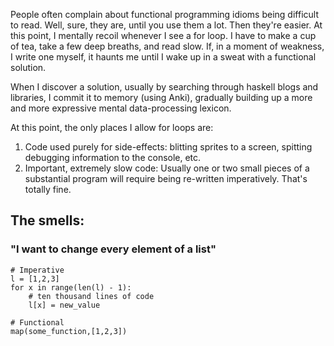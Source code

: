 People often complain about functional programming idioms being difficult to read.  Well, sure, they are, until you use them a lot.  Then they're easier.  At this point, I mentally recoil whenever I see a for loop.  I have to make a cup of tea, take a few deep breaths, and read slow. If, in a moment of weakness, I write one myself, it haunts me until I wake up in a sweat with a functional solution.

When I discover a solution, usually by searching through haskell blogs and libraries, I commit it to memory (using Anki), gradually building up a more and more expressive mental data-processing lexicon.

At this point, the only places I allow for loops are:

1. Code used purely for side-effects: blitting sprites to a screen, spitting debugging information to the console, etc.
2. Important, extremely slow code: Usually one or two small pieces of a substantial program will require being re-written imperatively.  That's totally fine. 

## The smells:

### "I want to change every element of a list"

    # Imperative
    l = [1,2,3]
    for x in range(len(l) - 1):
        # ten thousand lines of code
        l[x] = new_value
        
    # Functional
    map(some_function,[1,2,3])
    

    
    
        
    
        
        

